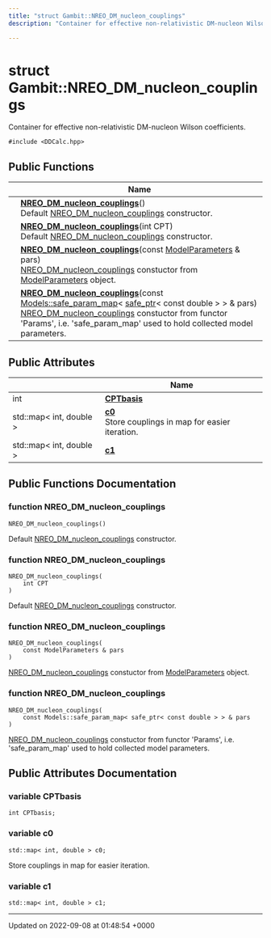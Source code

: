 ```yaml
---
title: "struct Gambit::NREO_DM_nucleon_couplings"
description: "Container for effective non-relativistic DM-nucleon Wilson coefficients. "

---
```


# struct Gambit::NREO_DM_nucleon_couplings



Container for effective non-relativistic DM-nucleon Wilson coefficients. 


`#include <DDCalc.hpp>`

## Public Functions

|                | Name           |
| -------------- | -------------- |
| | **[NREO_DM_nucleon_couplings](/documentation/code/classes/structgambit_1_1nreo__dm__nucleon__couplings/#function-gambitnreo-dm-nucleon-couplings-nreo-dm-nucleon-couplings)**()<br>Default [NREO_DM_nucleon_couplings](/documentation/code/classes/structgambit_1_1nreo__dm__nucleon__couplings/) constructor.  |
| | **[NREO_DM_nucleon_couplings](/documentation/code/classes/structgambit_1_1nreo__dm__nucleon__couplings/#function-gambitnreo-dm-nucleon-couplings-nreo-dm-nucleon-couplings)**(int CPT)<br>Default [NREO_DM_nucleon_couplings](/documentation/code/classes/structgambit_1_1nreo__dm__nucleon__couplings/) constructor.  |
| | **[NREO_DM_nucleon_couplings](/documentation/code/classes/structgambit_1_1nreo__dm__nucleon__couplings/#function-gambitnreo-dm-nucleon-couplings-nreo-dm-nucleon-couplings)**(const [ModelParameters](/documentation/code/classes/classgambit_1_1modelparameters/) & pars)<br>[NREO_DM_nucleon_couplings](/documentation/code/classes/structgambit_1_1nreo__dm__nucleon__couplings/) constuctor from [ModelParameters](/documentation/code/classes/classgambit_1_1modelparameters/) object.  |
| | **[NREO_DM_nucleon_couplings](/documentation/code/classes/structgambit_1_1nreo__dm__nucleon__couplings/#function-gambitnreo-dm-nucleon-couplings-nreo-dm-nucleon-couplings)**(const [Models::safe_param_map](/documentation/code/classes/classgambit_1_1models_1_1safe__param__map/)< [safe_ptr](/documentation/code/classes/classgambit_1_1safe__ptr/)< const double > > & pars)<br>[NREO_DM_nucleon_couplings](/documentation/code/classes/structgambit_1_1nreo__dm__nucleon__couplings/) constuctor from functor 'Params', i.e. 'safe_param_map' used to hold collected model parameters.  |

## Public Attributes

|                | Name           |
| -------------- | -------------- |
| int | **[CPTbasis](/documentation/code/classes/structgambit_1_1nreo__dm__nucleon__couplings/#variable-gambitnreo-dm-nucleon-couplings-cptbasis)**  |
| std::map< int, double > | **[c0](/documentation/code/classes/structgambit_1_1nreo__dm__nucleon__couplings/#variable-gambitnreo-dm-nucleon-couplings-c0)** <br>Store couplings in map for easier iteration.  |
| std::map< int, double > | **[c1](/documentation/code/classes/structgambit_1_1nreo__dm__nucleon__couplings/#variable-gambitnreo-dm-nucleon-couplings-c1)**  |

## Public Functions Documentation

### function NREO_DM_nucleon_couplings

```
NREO_DM_nucleon_couplings()
```

Default [NREO_DM_nucleon_couplings](/documentation/code/classes/structgambit_1_1nreo__dm__nucleon__couplings/) constructor. 

### function NREO_DM_nucleon_couplings

```
NREO_DM_nucleon_couplings(
    int CPT
)
```

Default [NREO_DM_nucleon_couplings](/documentation/code/classes/structgambit_1_1nreo__dm__nucleon__couplings/) constructor. 

### function NREO_DM_nucleon_couplings

```
NREO_DM_nucleon_couplings(
    const ModelParameters & pars
)
```

[NREO_DM_nucleon_couplings](/documentation/code/classes/structgambit_1_1nreo__dm__nucleon__couplings/) constuctor from [ModelParameters](/documentation/code/classes/classgambit_1_1modelparameters/) object. 

### function NREO_DM_nucleon_couplings

```
NREO_DM_nucleon_couplings(
    const Models::safe_param_map< safe_ptr< const double > > & pars
)
```

[NREO_DM_nucleon_couplings](/documentation/code/classes/structgambit_1_1nreo__dm__nucleon__couplings/) constuctor from functor 'Params', i.e. 'safe_param_map' used to hold collected model parameters. 

## Public Attributes Documentation

### variable CPTbasis

```
int CPTbasis;
```


### variable c0

```
std::map< int, double > c0;
```

Store couplings in map for easier iteration. 

### variable c1

```
std::map< int, double > c1;
```


-------------------------------

Updated on 2022-09-08 at 01:48:54 +0000